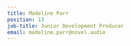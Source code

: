 ```yaml
---
title: Madeline Parr
position: 13
job-title: Junior Development Producer
email: madeline.parr@novel.audio
---
```


